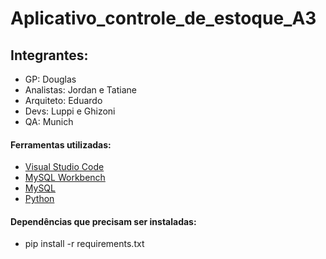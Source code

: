 # Aplicativo_controle_de_estoque_A3

## Integrantes:

- GP: Douglas 
- Analistas: Jordan e Tatiane
- Arquiteto: Eduardo
- Devs: Luppi e Ghizoni
- QA: Munich
  
#### Ferramentas utilizadas:
- <a href="https://code.visualstudio.com/" target="_blank">Visual Studio Code</a>
- <a href="https://dev.mysql.com/downloads/workbench/" target="_blank">MySQL Workbench</a>
- <a href="https://dev.mysql.com/downloads/installer/" target="_blank">MySQL</a>
- <a href="https://www.python.org/downloads/" target="_blank">Python</a>

#### Dependências que precisam ser instaladas:
- pip install -r requirements.txt
